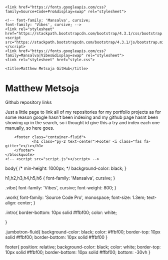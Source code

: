<!DOCTYPE html>
<html lang="en">
<head>
    <meta charset="UTF-8">
    <meta name="viewport" content="width=device-width, initial-scale=1.0">
    <meta http-equiv="X-UA-Compatible" content="ie=edge">
    <meta name="description" content="Matthew Metsoja github profile, Matthew Metsoja on github and this is my front page mainly so that
    people may download the source code from my portfolio projects @ matthewmetsoja.com.">
    <meta name="author" content="Matthew Metsoja">

<!-- font-family: 'Source Code Pro', monospace; -->


    <link href="https://fonts.googleapis.com/css?family=Source+Code+Pro&display=swap" rel="stylesheet">

    <!-- font-family: 'Mansalva', cursive;
    font-family: 'Vibes', cursive; -->
    <link rel="stylesheet" href="https://stackpath.bootstrapcdn.com/bootstrap/4.3.1/css/bootstrap.min.css">
    <script src="https://stackpath.bootstrapcdn.com/bootstrap/4.3.1/js/bootstrap.min.js"></script>
    <link href="https://fonts.googleapis.com/css?family=Mansalva|Vibes&display=swap" rel="stylesheet"> 
    <link rel="stylesheet" href="style.css">
 
    <title>Matthew Metsoja GitHub</title>
</head>
<body>
        <div class="jumbotron jumbotron-fluid">
                <h1 class="display-1 text-center">Matthew Metsoja</h1>
                <p class="display-4 mt-4 text-light text-center vibe">Github repository links</p>
        </div>
    <div class="container-fluid intro">
        <div class="row">
            <div class="col-sm-2"></div>
            <div class="col-sm-8 py-4">
                    <p class="work">Just a little page to link all of my repositories for my portfolio projects as for 
                        some reason google hasn't been indexing and my github page hasnt been showing up in the search, 
                        so i thought id give this a try and index each one manually, so here goes.
                    </p>
            </div>
            <div class="col-sm-2"></div>
        </div>
    </div>
    

        <footer class="container-fluid">
                <h1 class="py-2 text-center">Footer <i class="fas fa-gitter"></i></h1>
        </footer>
    </blockquote>
    <!-- <script src="script.js"></script> -->
</body>
</html>

body{
    /* min-height: 1000px; */
    background-color: black;
}

h1,h2,h3,h4,h5,h6 {
    font-family: 'Mansalva', cursive;
}

.vibe{
    font-family: 'Vibes', cursive;
    font-weight: 800;
}

.work{
   font-family: 'Source Code Pro', monospace;
   font-size: 1.3em;
   text-align: center;
}

.intro{
    border-bottom: 10px solid #ffbf00;
    color: white;
   
}

.jumbotron-fluid{
    background-color: black;
    color: #ffbf00;
    border-top: 10px solid #ffbf00;
    border-bottom: 10px solid #ffbf00
}

footer{
    position: relative;
    background-color: black;
    color: white;
    border-top: 10px solid #ffbf00;
    border-bottom: 10px solid #ffbf00;
    bottom:  -30vh
}